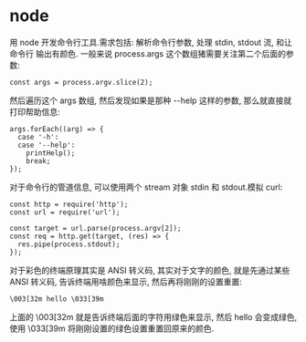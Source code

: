  # node

用 node 开发命令行工具.需求包括: 解析命令行参数, 处理 stdin, stdout 流, 和让命令行
输出有颜色.
一般来说 process.args 这个数组猪需要关注第二个后面的参数:
```
const args = process.argv.slice(2);
```
然后遍历这个 args 数组, 然后发现如果是那种 --help 这样的参数, 那么就直接就打印帮助信息:
```
args.forEach((arg) => {
  case '-h':
  case '--help':
    printHelp();
    break;
});
```
对于命令行的管道信息, 可以使用两个 stream 对象 stdin 和 stdout.模拟 curl:
```
const http = require('http');
const url = require('url');

const target = url.parse(process.argv[2]);
const req = http.get(target, (res) => {
  res.pipe(process.stdout);
});
```
对于彩色的终端原理其实是 ANSI 转义码, 其实对于文字的颜色, 就是先通过某些 ANSI 转义码,
告诉终端用啥颜色来显示, 然后再将刚刚的设置重置:
```
\003[32m hello \033[39m
```
上面的 \003[32m 就是告诉终端后面的字符用绿色来显示, 然后 hello 会变成绿色, 使用 \033[39m 将刚刚设置的绿色设置重置回原来的颜色.
